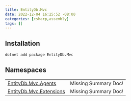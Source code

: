 ```yaml
---
title: EntityDb.Mvc
date: 2022-12-04 16:25:52 -08:00
categories: [csharp,assembly]
tags: []
---
```


## Installation
```sh
dotnet add package EntityDb.Mvc
```
## Namespaces
<table><tr><td><a href='/posts/csharp.namespace.entitydb.mvc.agents/'>EntityDb.Mvc.Agents</a></td><td>Missing Summary Doc!</td></tr><tr><td><a href='/posts/csharp.namespace.entitydb.mvc.extensions/'>EntityDb.Mvc.Extensions</a></td><td>Missing Summary Doc!</td></tr></table>
